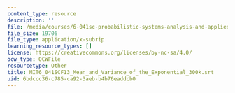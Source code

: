 ```yaml
---
content_type: resource
description: ''
file: /media/courses/6-041sc-probabilistic-systems-analysis-and-applied-probability-fall-2013/6bdccc36c785ca923aebb4b76eaddcb0_MIT6_041SCF13_Mean_and_Variance_of_the_Exponential_300k.srt
file_size: 19706
file_type: application/x-subrip
learning_resource_types: []
license: https://creativecommons.org/licenses/by-nc-sa/4.0/
ocw_type: OCWFile
resourcetype: Other
title: MIT6_041SCF13_Mean_and_Variance_of_the_Exponential_300k.srt
uid: 6bdccc36-c785-ca92-3aeb-b4b76eaddcb0
---
```

